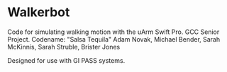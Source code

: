 # Walkerbot
Code for simulating walking motion with the uArm Swift Pro.
GCC Senior Project. Codename: "Salsa Tequila"
Adam Novak, Michael Bender, Sarah McKinnis, Sarah Struble, Brister Jones

Designed for use with GI PASS systems.
